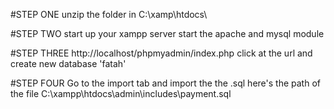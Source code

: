 #STEP ONE
unzip the folder in  C:\\xamp\htdocs\

#STEP TWO
start up your xampp server start the apache  and mysql module

#STEP THREE
http://localhost/phpmyadmin/index.php click at the url and create new database 'fatah'


#STEP FOUR
Go to the import tab and import the the .sql here's the path of the file C:\xampp\htdocs\admin\includes\payment.sql
